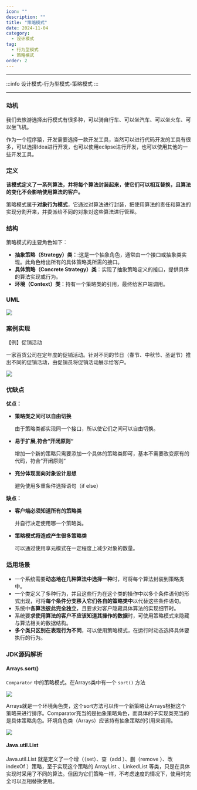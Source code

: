 ```yaml
---
icon: ""
description: ""
title: "策略模式"
date: 2024-11-04
category:
  - 设计模式
tag:
  - 行为型模式
  - 策略模式
order: 2
---
```


---

:::info
设计模式-行为型模式-策略模式
:::

---

### 动机

我们去旅游选择出行模式有很多种，可以骑自行车、可以坐汽车、可以坐火车、可以坐飞机。

作为一个程序猿，开发需要选择一款开发工具，当然可以进行代码开发的工具有很多，可以选择Idea进行开发，也可以使用eclipse进行开发，也可以使用其他的一些开发工具。

### 定义

**该模式定义了一系列算法，并将每个算法封装起来，使它们可以相互替换，且算法的变化不会影响使用算法的客户。**

策略模式属于**对象行为模式**，它通过对算法进行封装，把使用算法的责任和算法的实现分割开来，并委派给不同的对象对这些算法进行管理。

### 结构

策略模式的主要角色如下：

- **抽象策略（Strategy）类：**:这是一个抽象角色，通常由一个接口或抽象类实现。此角色给出所有的具体策略类所需的接口。
- **具体策略（Concrete Strategy）类**：实现了抽象策略定义的接口，提供具体的算法实现或行为。
- **环境（Context）类**：持有一个策略类的引用，最终给客户端调用。

### UML

![](https://drawingbed-686.pages.dev/myblog/202411042232052.png)

### 案例实现

【例】促销活动

一家百货公司在定年度的促销活动。针对不同的节日（春节、中秋节、圣诞节）推出不同的促销活动，由促销员将促销活动展示给客户。

![](https://drawingbed-686.pages.dev/myblog/202411042232780.png)

### **优缺点**

**优点：**

- **策略类之间可以自由切换**
    
    由于策略类都实现同一个接口，所以使它们之间可以自由切换。
    
- **易于扩展,符合“开闭原则“**
    
    增加一个新的策略只需要添加一个具体的策略类即可，基本不需要改变原有的代码，符合“开闭原则“
    
- **充分体现面向对象设计思想**
    
    避免使用多重条件选择语句（if else）
    

**缺点：**

- **客户端必须知道所有的策略类**
    
    并自行决定使用哪一个策略类。
    
- **策略模式将造成产生很多策略类**
    
    可以通过使用享元模式在一定程度上减少对象的数量。
    

### 适用场景

- 一个系统需要**动态地在几种算法中选择一种**时，可将每个算法封装到策略类中。
- 一个类定义了多种行为，并且这些行为在这个类的操作中以多个条件语句的形式出现，可将**每个条件分支移入它们各自的策略类中**以代替这些条件语句。
- 系统中**各算法彼此完全独立**，且要求对客户隐藏具体算法的实现细节时。
- 系统要**求使用算法的客户不应该知道其操作的数据**时，可使用策略模式来隐藏与算法相关的数据结构。
- **多个类只区别在表现行为不同**，可以使用策略模式，在运行时动态选择具体要执行的行为。

### **JDK源码解析**

#### Arrays.sort()

`Comparator` 中的策略模式。在Arrays类中有一个 `sort()` 方法

![](https://drawingbed-686.pages.dev/myblog/202411042233518.png)

Arrays就是一个环境角色类，这个sort方法可以传一个新策略让Arrays根据这个策略来进行排序。Comparator充当的是抽象策略角色，而具体的子实现类充当的是具体策略角色。环境角色类（Arrays）应该持有抽象策略的引用来调用。

![](https://drawingbed-686.pages.dev/myblog/202411042235012.png)

#### Java.util.List

Java.util.List 就是定义了⼀个增（（set）、查（add ）、删（remove ）、改indexOf ）策略，⾄于实现这个策略的 ArrayList 、LinkedList 等类，只是在具体实现时采⽤了不同的算法。但因为它们策略⼀样，不考虑速度的情况下，使⽤时完全可以互相替换使⽤。
